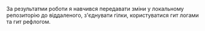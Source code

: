 За результатми роботи я навчився передавати зміни у локальному репозиторію до віддаленого, з'єднувати гілки, користуватися гит логами та гит рефлогом.